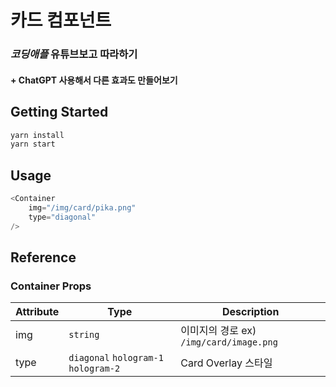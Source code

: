 # 카드 컴포넌트

### ***코딩애플*** 유튜브보고 따라하기
#### + ChatGPT 사용해서 다른 효과도 만들어보기
## Getting Started
```bash
yarn install
yarn start
```

## Usage
```javascript
<Container
	img="/img/card/pika.png"
	type="diagonal"
/>
```


## Reference
### Container Props
| Attribute | Type | Description |
|--|--|--|
| img | `string` | 이미지의 경로 ex) `/img/card/image.png` |
| type | `diagonal` `hologram-1` `hologram-2` | Card Overlay 스타일
